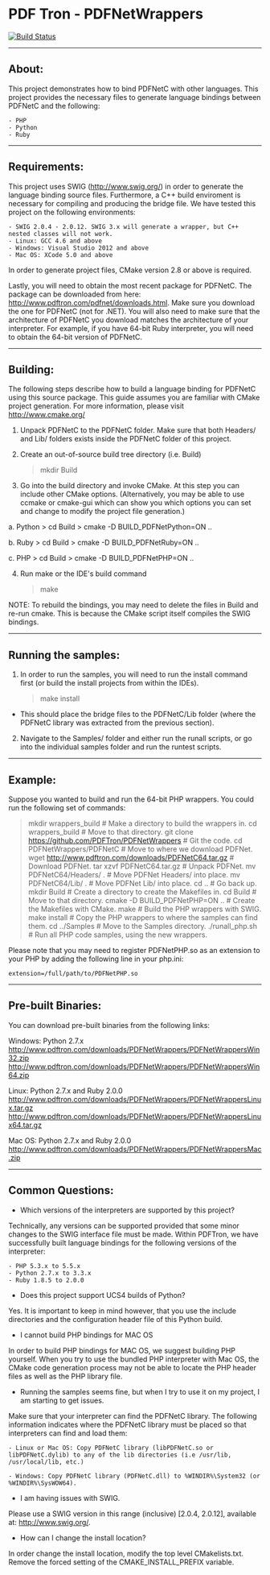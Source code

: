 # PDF Tron - PDFNetWrappers

[![Build Status](https://travis-ci.org/Claymm/PDFNetWrappers.svg?branch=master)](https://travis-ci.org/Claymm/PDFNetWrappers)

--------------------------------------------------------------------------------
About:
--------------------------------------------------------------------------------
This project demonstrates how to bind PDFNetC with other languages. This project provides the necessary files to generate language bindings between PDFNetC and the following:

    - PHP
    - Python
    - Ruby

--------------------------------------------------------------------------------
Requirements:
--------------------------------------------------------------------------------
This project uses SWIG (http://www.swig.org/) in order to generate the language binding source files. Furthermore, a C++ build enviroment is necessary for compiling and producing the bridge file. We have tested this project on the following environments:

    - SWIG 2.0.4 - 2.0.12. SWIG 3.x will generate a wrapper, but C++ nested classes will not work.
    - Linux: GCC 4.6 and above
    - Windows: Visual Studio 2012 and above
    - Mac OS: XCode 5.0 and above

In order to generate project files, CMake version 2.8 or above is required.

Lastly, you will need to obtain the most recent package for PDFNetC. The package can be downloaded from here: http://www.pdftron.com/pdfnet/downloads.html. Make sure you download the one for PDFNetC (not for .NET). You will also need to make sure that the architecture of PDFNetC you download matches the architecture of your interpreter. For example, if you have 64-bit Ruby interpreter, you will need to obtain the 64-bit version of PDFNetC.

--------------------------------------------------------------------------------
Building:
--------------------------------------------------------------------------------
The following steps describe how to build a language binding for PDFNetC using this source package. This guide assumes you are familiar with CMake project generation. For more information, please visit http://www.cmake.org/

1. Unpack PDFNetC to the PDFNetC folder. Make sure that both Headers/ and Lib/ folders exists inside the PDFNetC folder of this project.

2. Create an out-of-source build tree directory (i.e. Build)
    > mkdir Build

3. Go into the build directory and invoke CMake. At this step you can include other CMake options. (Alternatively, you may be able to use ccmake or cmake-gui which can show you which options you can set and change to modify the project file generation.)

  a. Python
    > cd Build
    > cmake -D BUILD_PDFNetPython=ON ..

  b. Ruby
    > cd Build
    > cmake -D BUILD_PDFNetRuby=ON ..

  c. PHP
    > cd Build
    > cmake -D BUILD_PDFNetPHP=ON ..

4. Run make or the IDE's build command
    > make

NOTE: To rebuild the bindings, you may need to delete the files in Build and re-run cmake.  This is because the CMake script itself compiles the SWIG bindings.

--------------------------------------------------------------------------------
Running the samples:
--------------------------------------------------------------------------------
1. In order to run the samples, you will need to run the install command first (or build the install projects from within the IDEs).
    > make install
    
* This should place the bridge files to the PDFNetC/Lib folder (where the PDFNetC library was extracted from the previous section).

2. Navigate to the Samples/ folder and either run the runall scripts, or go into the individual samples folder and run the runtest scripts.

--------------------------------------------------------------------------------
Example:
--------------------------------------------------------------------------------

Suppose you wanted to build and run the 64-bit PHP wrappers.  You could run the following set of commands:

> mkdir wrappers_build # Make a directory to build the wrappers in.
> cd wrappers_build # Move to that directory.
> git clone https://github.com/PDFTron/PDFNetWrappers # Git the code.
> cd PDFNetWrappers/PDFNetC # Move to where we download PDFNet.
> wget http://www.pdftron.com/downloads/PDFNetC64.tar.gz # Download PDFNet.
> tar xzvf PDFNetC64.tar.gz # Unpack PDFNet.
> mv PDFNetC64/Headers/ . # Move PDFNet Headers/ into place.
> mv PDFNetC64/Lib/ . # Move PDFNet Lib/ into place.
> cd .. # Go back up.
> mkdir Build # Create a directory to create the Makefiles in.
> cd Build # Move to that directory.
> cmake -D BUILD_PDFNetPHP=ON .. # Create the Makefiles with CMake.
> make # Build the PHP wrappers with SWIG.
> make install # Copy the PHP wrappers to where the samples can find them.
> cd ../Samples # Move to the Samples directory.
> ./runall_php.sh # Run all PHP code samples, using the new wrappers.

Please note that you may need to register PDFNetPHP.so as an extension to your PHP by adding the following line in your php.ini:

    extension=/full/path/to/PDFNetPHP.so

--------------------------------------------------------------------------------
Pre-built Binaries:
--------------------------------------------------------------------------------
You can download pre-built binaries from the following links:

Windows: Python 2.7.x
http://www.pdftron.com/downloads/PDFNetWrappers/PDFNetWrappersWin32.zip
http://www.pdftron.com/downloads/PDFNetWrappers/PDFNetWrappersWin64.zip

Linux: Python 2.7.x and Ruby 2.0.0
http://www.pdftron.com/downloads/PDFNetWrappers/PDFNetWrappersLinux.tar.gz
http://www.pdftron.com/downloads/PDFNetWrappers/PDFNetWrappersLinux64.tar.gz

Mac OS: Python 2.7.x and Ruby 2.0.0
http://www.pdftron.com/downloads/PDFNetWrappers/PDFNetWrappersMac.zip

--------------------------------------------------------------------------------
Common Questions:
--------------------------------------------------------------------------------
* Which versions of the interpreters are supported by this project?

Technically, any versions can be supported provided that some minor changes to the SWIG interface file must be made.
Within PDFTron, we have successfully built language bindings for the following versions of the interpreter:
    
    - PHP 5.3.x to 5.5.x
    - Python 2.7.x to 3.3.x
    - Ruby 1.8.5 to 2.0.0

* Does this project support UCS4 builds of Python?

Yes. It is important to keep in mind however, that you use the include directories and the configuration header file of this Python build.

* I cannot build PHP bindings for MAC OS

In order to build PHP bindings for MAC OS, we suggest building PHP yourself. When you try to use the bundled PHP interpreter with Mac OS, the CMake code generation process may not be able to locate the PHP header files as well as the PHP library file.

* Running the samples seems fine, but when I try to use it on my project, I am starting to get issues.

Make sure that your interpreter can find the PDFNetC library. The following information indicates where the PDFNetC library must be placed so that interpreters can find and load them:

    - Linux or Mac OS: Copy PDFNetC library (libPDFNetC.so or libPDFNetC.dylib) to any of the lib directories (i.e /usr/lib, /usr/local/lib, etc.)

    - Windows: Copy PDFNetC library (PDFNetC.dll) to %WINDIR%\System32 (or %WINDIR%\SysWOW64).

* I am having issues with SWIG.

Please use a SWIG version in this range (inclusive) [2.0.4, 2.0.12], available at: http://www.swig.org/.

* How can I change the install location?

In order change the install location, modify the top level CMakelists.txt. Remove the forced setting of the CMAKE_INSTALL_PREFIX variable.

